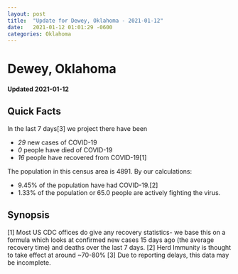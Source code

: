 ```yaml
---
layout: post
title:  "Update for Dewey, Oklahoma - 2021-01-12"
date:   2021-01-12 01:01:29 -0600
categories: Oklahoma
---
```


# Dewey, Oklahoma
#### Updated 2021-01-12

## Quick Facts

In the last 7 days[3] we project there have been
- *29* new cases of COVID-19
- *0* people have died of COVID-19
- *16* people have recovered from COVID-19[1]

The population in this census area is 4891. By our calculations:
- 9.45% of the population have had COVID-19.[2]
- 1.33% of the population or 65.0 people are actively fighting the virus.

## Synopsis




[1] Most US CDC offices do give any recovery statistics- we base this on a formula which looks at confirmed new cases
15 days ago (the average recovery time) and deaths over the last 7 days.
[2] Herd Immunity is thought to take effect at around ~70-80%
[3] Due to reporting delays, this data may be incomplete. 
    